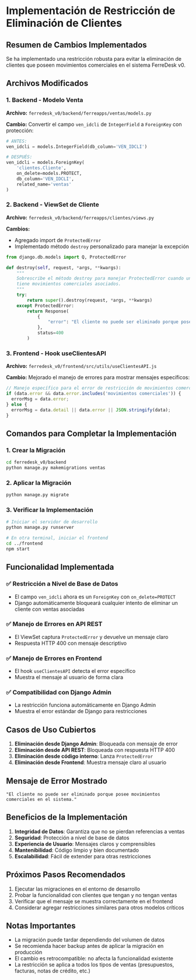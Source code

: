 # Implementación de Restricción de Eliminación de Clientes

## Resumen de Cambios Implementados

Se ha implementado una restricción robusta para evitar la eliminación de clientes que poseen movimientos comerciales en el sistema FerreDesk v0.

## Archivos Modificados

### 1. Backend - Modelo Venta
**Archivo:** `ferredesk_v0/backend/ferreapps/ventas/models.py`

**Cambio:** Convertir el campo `ven_idcli` de `IntegerField` a `ForeignKey` con protección:

```python
# ANTES:
ven_idcli = models.IntegerField(db_column='VEN_IDCLI')

# DESPUÉS:
ven_idcli = models.ForeignKey(
    'clientes.Cliente',
    on_delete=models.PROTECT,
    db_column='VEN_IDCLI',
    related_name='ventas'
)
```

### 2. Backend - ViewSet de Cliente
**Archivo:** `ferredesk_v0/backend/ferreapps/clientes/views.py`

**Cambios:**
- Agregado import de `ProtectedError`
- Implementado método `destroy` personalizado para manejar la excepción

```python
from django.db.models import Q, ProtectedError

def destroy(self, request, *args, **kwargs):
    """
    Sobrescribe el método destroy para manejar ProtectedError cuando un cliente
    tiene movimientos comerciales asociados.
    """
    try:
        return super().destroy(request, *args, **kwargs)
    except ProtectedError:
        return Response(
            {
                "error": "El cliente no puede ser eliminado porque posee movimientos comerciales en el sistema."
            },
            status=400
        )
```

### 3. Frontend - Hook useClientesAPI
**Archivo:** `ferredesk_v0/frontend/src/utils/useClientesAPI.js`

**Cambio:** Mejorado el manejo de errores para mostrar mensajes específicos:

```javascript
// Manejo específico para el error de restricción de movimientos comerciales
if (data.error && data.error.includes('movimientos comerciales')) {
  errorMsg = data.error;
} else {
  errorMsg = data.detail || data.error || JSON.stringify(data);
}
```

## Comandos para Completar la Implementación

### 1. Crear la Migración
```bash
cd ferredesk_v0/backend
python manage.py makemigrations ventas
```

### 2. Aplicar la Migración
```bash
python manage.py migrate
```

### 3. Verificar la Implementación
```bash
# Iniciar el servidor de desarrollo
python manage.py runserver

# En otra terminal, iniciar el frontend
cd ../frontend
npm start
```

## Funcionalidad Implementada

### ✅ Restricción a Nivel de Base de Datos
- El campo `ven_idcli` ahora es un `ForeignKey` con `on_delete=PROTECT`
- Django automáticamente bloqueará cualquier intento de eliminar un cliente con ventas asociadas

### ✅ Manejo de Errores en API REST
- El ViewSet captura `ProtectedError` y devuelve un mensaje claro
- Respuesta HTTP 400 con mensaje descriptivo

### ✅ Manejo de Errores en Frontend
- El hook `useClientesAPI` detecta el error específico
- Muestra el mensaje al usuario de forma clara

### ✅ Compatibilidad con Django Admin
- La restricción funciona automáticamente en Django Admin
- Muestra el error estándar de Django para restricciones

## Casos de Uso Cubiertos

1. **Eliminación desde Django Admin**: Bloqueada con mensaje de error
2. **Eliminación desde API REST**: Bloqueada con respuesta HTTP 400
3. **Eliminación desde código interno**: Lanza `ProtectedError`
4. **Eliminación desde Frontend**: Muestra mensaje claro al usuario

## Mensaje de Error Mostrado

```
"El cliente no puede ser eliminado porque posee movimientos comerciales en el sistema."
```

## Beneficios de la Implementación

1. **Integridad de Datos**: Garantiza que no se pierdan referencias a ventas
2. **Seguridad**: Protección a nivel de base de datos
3. **Experiencia de Usuario**: Mensajes claros y comprensibles
4. **Mantenibilidad**: Código limpio y bien documentado
5. **Escalabilidad**: Fácil de extender para otras restricciones

## Próximos Pasos Recomendados

1. Ejecutar las migraciones en el entorno de desarrollo
2. Probar la funcionalidad con clientes que tengan y no tengan ventas
3. Verificar que el mensaje se muestra correctamente en el frontend
4. Considerar agregar restricciones similares para otros modelos críticos

## Notas Importantes

- La migración puede tardar dependiendo del volumen de datos
- Se recomienda hacer backup antes de aplicar la migración en producción
- El cambio es retrocompatible: no afecta la funcionalidad existente
- La restricción se aplica a todos los tipos de ventas (presupuestos, facturas, notas de crédito, etc.) 